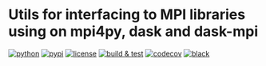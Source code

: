 # Utils for interfacing to MPI libraries using on mpi4py, dask and dask-mpi

[![python](https://img.shields.io/pypi/pyversions/lyncs_mpi.svg?logo=python&logoColor=white)](https://pypi.org/project/lyncs_mpi/)
[![pypi](https://img.shields.io/pypi/v/lyncs_mpi.svg?logo=python&logoColor=white)](https://pypi.org/project/lyncs_mpi/)
[![license](https://img.shields.io/github/license/Lyncs-API/lyncs.mpi?logo=github&logoColor=white)](https://github.com/Lyncs-API/lyncs.mpi/blob/master/LICENSE)
[![build & test](https://img.shields.io/github/workflow/status/Lyncs-API/lyncs.mpi/build%20&%20test?logo=github&logoColor=white)](https://github.com/Lyncs-API/lyncs.mpi/actions)
[![codecov](https://img.shields.io/codecov/c/github/Lyncs-API/lyncs.mpi?logo=codecov&logoColor=white)](https://codecov.io/gh/Lyncs-API/lyncs.mpi)
[![black](https://img.shields.io/badge/code%20style-black-000000.svg?logo=codefactor&logoColor=white)](https://github.com/ambv/black)

